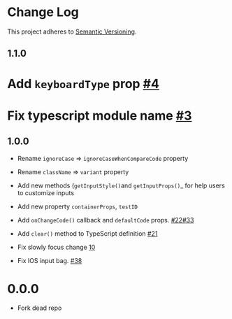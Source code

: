 # Change Log
This project adheres to [Semantic Versioning](http://semver.org/).

## 1.1.0
# Add `keyboardType` prop [#4](https://github.com/retyui/react-native-confirmation-code-field/pull/4)
# Fix typescript module name [#3](https://github.com/retyui/react-native-confirmation-code-field/pull/3)


## 1.0.0

* Rename `ignoreCase` => `ignoreCaseWhenCompareCode` property
* Rename `className` => `variant` property

* Add new methods (`getInputStyle()`and `getInputProps()`_  for help users to customize inputs
* Add new property `containerProps`, `testID`
* Add `onChangeCode()` callback and `defaultCode` props. [#22](https://github.com/ttdung11t2/react-native-confirmation-code-input/pull/22)[#33](https://github.com/ttdung11t2/react-native-confirmation-code-input/pull/33/files)
* Add `clear()` method to TypeScript definition [#21](https://github.com/ttdung11t2/react-native-confirmation-code-input/pull/21)

* Fix slowly focus change [10](https://github.com/ttdung11t2/react-native-confirmation-code-input/pull/10)
* Fix IOS input bag. [#38](https://github.com/ttdung11t2/react-native-confirmation-code-input/pull/38/files)

# 0.0.0

* Fork dead repo 
